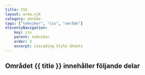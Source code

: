 ```yaml
---
title: CSS
layout: area.njk
category: område
tags: ["tekniker", "css", "område"]
eleventyNavigation:
    key: css
    parent: tekniker
    order: 3
    excerpt: Cascading Style Sheets
---
```

## Området {{ title }} innehåller följande delar